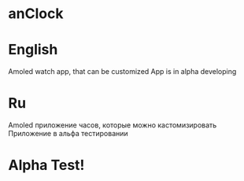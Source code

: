 # anClock
# English
Amoled watch app, that can be customized
App is in alpha developing
# Ru
Amoled приложение часов, которые можно кастомизировать
Приложение в альфа тестировании
# Alpha Test!
